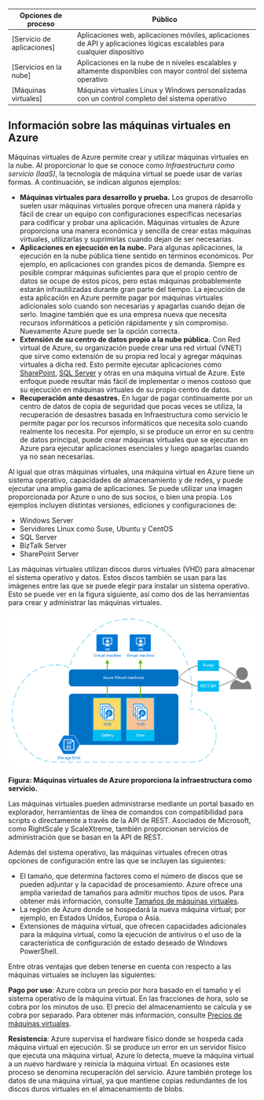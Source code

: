 | Opciones de proceso | Público |
| ------------------ | --------   |
| [Servicio de aplicaciones] | Aplicaciones web, aplicaciones móviles, aplicaciones de API y aplicaciones lógicas escalables para cualquier dispositivo |
| [Servicios en la nube] | Aplicaciones en la nube de n niveles escalables y altamente disponibles con mayor control del sistema operativo |
| [Máquinas virtuales] | Máquinas virtuales Linux y Windows personalizadas con un control completo del sistema operativo |

<a name="tellmevm"></a>
## Información sobre las máquinas virtuales en Azure

Máquinas virtuales de Azure permite crear y utilizar máquinas virtuales en la nube. Al proporcionar lo que se conoce como *Infraestructura como servicio (IaaS)*, la tecnología de máquina virtual se puede usar de varias formas. A continuación, se indican algunos ejemplos:

- **Máquinas virtuales para desarrollo y prueba.** Los grupos de desarrollo suelen usar máquinas virtuales porque ofrecen una manera rápida y fácil de crear un equipo con configuraciones específicas necesarias para codificar y probar una aplicación. Máquinas virtuales de Azure proporciona una manera económica y sencilla de crear estas máquinas virtuales, utilizarlas y suprimirlas cuando dejan de ser necesarias.
- **Aplicaciones en ejecución en la nube.** Para algunas aplicaciones, la ejecución en la nube pública tiene sentido en términos económicos. Por ejemplo, en aplicaciones con grandes picos de demanda. Siempre es posible comprar máquinas suficientes para que el propio centro de datos se ocupe de estos picos, pero estas máquinas probablemente estarán infrautilizadas durante gran parte del tiempo. La ejecución de esta aplicación en Azure permite pagar por máquinas virtuales adicionales solo cuando son necesarias y apagarlas cuando dejan de serlo. Imagine también que es una empresa nueva que necesita recursos informáticos a petición rápidamente y sin compromiso. Nuevamente Azure puede ser la opción correcta.
- **Extensión de su centro de datos propio a la nube pública.** Con Red virtual de Azure, su organización puede crear una red virtual (VNET) que sirve como extensión de su propia red local y agregar máquinas virtuales a dicha red. Esto permite ejecutar aplicaciones como [SharePoint](virtual-machines-sharepoint-infrastructure-services.md), [SQL Server](virtual-machines-sql-server-infrastructure-services.md) y otras en una máquina virtual de Azure. Este enfoque puede resultar más fácil de implementar o menos costoso que su ejecución en máquinas virtuales de su propio centro de datos.   
- **Recuperación ante desastres.** En lugar de pagar continuamente por un centro de datos de copia de seguridad que pocas veces se utiliza, la recuperación de desastres basada en Infraestructura como servicio le permite pagar por los recursos informáticos que necesita solo cuando realmente los necesita. Por ejemplo, si se produce un error en su centro de datos principal, puede crear máquinas virtuales que se ejecutan en Azure para ejecutar aplicaciones esenciales y luego apagarlas cuando ya no sean necesarias.

Al igual que otras máquinas virtuales, una máquina virtual en Azure tiene un sistema operativo, capacidades de almacenamiento y de redes, y puede ejecutar una amplia gama de aplicaciones. Se puede utilizar una imagen proporcionada por Azure o uno de sus socios, o bien una propia. Los ejemplos incluyen distintas versiones, ediciones y configuraciones de:
 
-	Windows Server 
-	Servidores Linux como Suse, Ubuntu y CentOS
-	SQL Server
-	BizTalk Server 
-	SharePoint Server

Las máquinas virtuales utilizan discos duros virtuales (VHD) para almacenar el sistema operativo y datos. Estos discos también se usan para las imágenes entre las que se puede elegir para instalar un sistema operativo. Esto se puede ver en la figura siguiente, así como dos de las herramientas para crear y administrar las máquinas virtuales.

<a name="fig_createvms"></a> ![vm\_diagram](./media/virtual-machines-choose-me-content/diagram.png)

**Figura: Máquinas virtuales de Azure proporciona la infraestructura como servicio.**

Las máquinas virtuales pueden administrarse mediante un portal basado en explorador, herramientas de línea de comandos con compatibilidad para scripts o directamente a través de la API de REST. Asociados de Microsoft, como RightScale y ScaleXtreme, también proporcionan servicios de administración que se basan en la API de REST.

Además del sistema operativo, las máquinas virtuales ofrecen otras opciones de configuración entre las que se incluyen las siguientes:

- El tamaño, que determina factores como el número de discos que se pueden adjuntar y la capacidad de procesamiento. Azure ofrece una amplia variedad de tamaños para admitir muchos tipos de usos. Para obtener más información, consulte [Tamaños de máquinas virtuales](virtual-machines-size-specs.md).  
- La región de Azure donde se hospedará la nueva máquina virtual; por ejemplo, en Estados Unidos, Europa o Asia. 
- Extensiones de máquina virtual, que ofrecen capacidades adicionales para la máquina virtual, como la ejecución de antivirus o el uso de la característica de configuración de estado deseado de Windows PowerShell.

Entre otras ventajas que deben tenerse en cuenta con respecto a las máquinas virtuales se incluyen las siguientes:

**Pago por uso**: Azure cobra un precio por hora basado en el tamaño y el sistema operativo de la máquina virtual. En las fracciones de hora, solo se cobra por los minutos de uso. El precio del almacenamiento se calcula y se cobra por separado. Para obtener más información, consulte [Precios de máquinas virtuales](http://azure.microsoft.com/pricing/details/virtual-machines/).

**Resistencia**: Azure supervisa el hardware físico donde se hospeda cada máquina virtual en ejecución. Si se produce un error en un servidor físico que ejecuta una máquina virtual, Azure lo detecta, mueve la máquina virtual a un nuevo hardware y reinicia la máquina virtual. En ocasiones este proceso se denomina recuperación del servicio. Azure también protege los datos de una máquina virtual, ya que mantiene copias redundantes de los discos duros virtuales en el almacenamiento de blobs.

<!----HONumber=Oct15_HO3-->